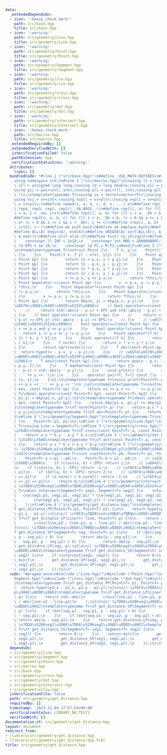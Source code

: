 ```yaml
---
data:
  _extendedDependsOn:
  - icon: ':heavy_check_mark:'
    path: src/base.hpp
    title: src/base.hpp
  - icon: ':warning:'
    path: src/geometry/Line.hpp
    title: src/geometry/Line.hpp
  - icon: ':warning:'
    path: src/geometry/Point.hpp
    title: src/geometry/Point.hpp
  - icon: ':warning:'
    path: src/geometry/Segment.hpp
    title: src/geometry/Segment.hpp
  - icon: ':warning:'
    path: src/geometry/ccw.hpp
    title: src/geometry/ccw.hpp
  - icon: ':warning:'
    path: src/geometry/cross.hpp
    title: src/geometry/cross.hpp
  - icon: ':warning:'
    path: src/geometry/dot.hpp
    title: src/geometry/dot.hpp
  - icon: ':warning:'
    path: src/geometry/intersect.hpp
    title: src/geometry/intersect.hpp
  - icon: ':heavy_check_mark:'
    path: src/macros.hpp
    title: src/macros.hpp
  _extendedRequiredBy: []
  _extendedVerifiedWith: []
  _isVerificationFailed: false
  _pathExtension: hpp
  _verificationStatusIcon: ':warning:'
  attributes:
    links: []
  bundledCode: "#line 2 \"src/base.hpp\"\n#define _USE_MATH_DEFINES\n#include <bits/stdc++.h>\n\
    using namespace std;\n#line 3 \"src/macros.hpp\"\n\nusing ll = long long;\nusing\
    \ ull = unsigned long long;\nusing ld = long double;\nusing pll = pair<ll, ll>;\n\
    using pii = pair<int, int>;\nusing pli = pair<ll, int>;\nusing pil = pair<int,\
    \ ll>;\ntemplate<typename T>\nusing vv = vector<vector<T>>;\nusing vvl = vv<ll>;\n\
    using vvi = vv<int>;\nusing vvpll = vv<pll>;\nusing vvpli = vv<pli>;\nusing vvpil\
    \ = vv<pil>;\n#define name4(i, a, b, c, d, e, ...) e\n#define rep(...) name4(__VA_ARGS__,\
    \ rep4, rep3, rep2, rep1)(__VA_ARGS__)\n#define rep1(i, a) for (ll i = 0, _aa\
    \ = a; i < _aa; i++)\n#define rep2(i, a, b) for (ll i = a, _bb = b; i < _bb; i++)\n\
    #define rep3(i, a, b, c) for (ll i = a, _bb = b; (c > 0 && a <= i && i < _bb)\
    \ or (c < 0 && a >= i && i > _bb); i += c)\n#define rrep(i, a, b) for (ll i=(a);\
    \ i>(b); i--)\n#define pb push_back\n#define eb emplace_back\n#define mkp make_pair\n\
    #define ALL(A) begin(A), end(A)\n#define UNIQUE(A) sort(ALL(A)), A.erase(unique(ALL(A)),\
    \ A.end())\n#define elif else if\n#define tostr to_string\n\n#ifndef CONSTANTS\n\
    \    constexpr ll INF = 1e18;\n    constexpr int MOD = 1000000007;\n    constexpr\
    \ ld EPS = 1e-10;\n    constexpr ld PI = M_PI;\n#endif\n#line 3 \"src/geometry/Point.hpp\"\
    \n\ntemplate<typename T>\nstruct Point {\n    T x, y;\n    Point() : x(0), y(0)\
    \ {\n    }\n    Point(T x, T y) : x(x), y(y) {\n    }\n    Point operator+(const\
    \ Point &p) {\n        return {x + p.x, y + p.y};\n    }\n    Point operator-(const\
    \ Point &p) {\n        return {x - p.x, y - p.y};\n    }\n    Point operator*(const\
    \ Point &p) {\n        return {x * p.x, y * p.y};\n    }\n    Point operator/(const\
    \ Point &p) {\n        return {x / p.x, y / p.y};\n    }\n    Point &operator+=(const\
    \ Point &p) {\n        x += p.x, y += p.y;\n        return *this;\n    }\n   \
    \ Point &operator-=(const Point &p) {\n        x -= p.x, y -= p.y;\n        return\
    \ *this;\n    }\n    Point &operator*=(const Point &p) {\n        x *= p.x, y\
    \ *= p.y;\n        return *this;\n    }\n    Point &operator/=(const Point &p)\
    \ {\n        x /= p.x, y /= p.y;\n        return *this;\n    }\n    bool operator<(const\
    \ Point &p) {\n        return mkp(x, y) < mkp(p.x, p.y);\n    }\n    // \u5B9F\
    \u6570\u306E\u540C\u5024\u5224\u5B9A\n    // bool operator==(const Point &p) {\n\
    \    //     return std::abs(x - p.x) < EPS and std::abs(y - p.y) < EPS;\n    //\
    \ }\n    // bool operator!=(const Point &p) {\n    //     return std::abs(x -\
    \ p.x) >= EPS or std::abs(y - p.y) >= EPS;\n    // }\n    // \u6574\u6570\u306E\
    \u540C\u5024\u5224\u5B9A\n    bool operator==(const Point &p) {\n        return\
    \ x == p.x and y == p.y;\n    }\n    bool operator!=(const Point &p) {\n     \
    \   return x != p.x or y != p.y;\n    }\n    Point operator*(T k) {\n        return\
    \ {x * k, y * k};\n    }\n    Point operator/(T k) {\n        return {x / k, y\
    \ / k};\n    }\n    T norm() {\n        return x * x + y * y;\n    }\n    T abs()\
    \ {\n        return sqrt(norm());\n    }\n    T abs(const Point &p) {\n      \
    \  return hypot(x - p.x, y - p.y);\n    }\n    // \u6574\u6570\u306E\u307E\u307E\
    \u8DDD\u96E2\u306E\u5927\u5C0F\u3092\u898B\u305F\u3044\u6642\u306F\u3053\u3063\
    \u3061\n    T abs2(const Point &p) {\n        return pow(x - p.x, 2) + pow(y -\
    \ p.y, 2);\n    }\n    T manhattan(const Point &p) {\n        return std::abs(x\
    \ - p.x) + std::abs(y - p.y);\n    }\n    void print() {\n        cout << x <<\
    \ ' ' << y << '\\n';\n    }\n    operator pair<T, T>() const {\n        return\
    \ {x, y};\n    }\n};\n\ntemplate<typename T>\nvoid print(Point<T> p) {\n    cout\
    \ << p.x << ' ' << p.y << '\\n';\n}\n\ntemplate<typename T>\nostream &operator<<(ostream\
    \ &os, const Point<T> &p) {\n    return os << p.x << ' ' << p.y;\n}\n\ntemplate<typename\
    \ T>\nbool operator<(const Point<T> &p1, const Point<T> &p2) {\n    return mkp(p1.x,\
    \ p1.y) < mkp(p2.x, p2.y);\n}\n\ntemplate<typename T>\nbool operator==(const Point<T>\
    \ &p1, const Point<T> &p2) {\n    return mkp(p1.x, p1.y) == mkp(p2.x, p2.y);\n\
    }\n\ntemplate<typename T>\nT norm(Point<T> p) {\n    return p.x * p.x + p.y *\
    \ p.y;\n}\n\ntemplate<typename T>\nT abs(Point<T> p) {\n    return sqrt(norm(p));\n\
    }\n#line 3 \"src/geometry/Segment.hpp\"\n\ntemplate<typename T>\nstruct Segment\
    \ {\n    Point<T> p1, p2;\n};\n#line 3 \"src/geometry/Line.hpp\"\n\ntemplate<typename\
    \ T>\nusing Line = Segment<T>;\n#line 3 \"src/geometry/cross.hpp\"\n\n// \u5916\
    \u7A4D\ntemplate<typename T>\nT cross(const Point<T> a, const Point<T> b) {\n\
    \    return a.x * b.y - a.y * b.x;\n}\n#line 3 \"src/geometry/dot.hpp\"\n\n//\
    \ \u5185\u7A4D\ntemplate<typename T>\nT dot(const Point<T> a, const Point<T> b)\
    \ {\n    return a.x * b.x + a.y * b.y;\n}\n#line 5 \"src/geometry/ccw.hpp\"\n\n\
    // \u7DDA\u5206p0,p1\u304B\u3089\u7DDA\u5206p0,p2\u3078\u306E\u56DE\u8EE2\u65B9\
    \u5411\ntemplate<typename T>\nint ccw(Point<T> p0, Point<T> p1, Point<T> p2) {\n\
    \    Point<T> a = p1 - p0;\n    Point<T> b = p2 - p0;\n    // \u53CD\u6642\u8A08\
    \u56DE\u308A\n    if (cross(a, b) > EPS) return 1;\n    // \u6642\u8A08\u56DE\u308A\
    \n    if (cross(a, b) < -EPS) return -1;\n    // \u76F4\u7DDA\u4E0A(p2 => p0 =>\
    \ p1)\n    if (dot(a, b) < -EPS) return 2;\n    // \u76F4\u7DDA\u4E0A(p0 => p1\
    \ => p2)\n    if (a.norm() < b.norm()) return -2;\n    // \u76F4\u7DDA\u4E0A(p0\
    \ => p2 => p1)\n    return 0;\n}\n#line 4 \"src/geometry/intersect.hpp\"\n\n//\
    \ \u7DDA\u5206seg1\u3068\u7DDA\u5206seg2\u306E\u4EA4\u5DEE\u5224\u5B9A\ntemplate<typename\
    \ T>\nbool intersect(Segment<T> seg1, Segment<T> seg2) {\n    return (\n     \
    \   ccw(seg1.p1, seg1.p2, seg2.p1) * ccw(seg1.p1, seg1.p2, seg2.p2) <= 0 and\n\
    \        ccw(seg2.p1, seg2.p2, seg1.p1) * ccw(seg2.p1, seg2.p2, seg1.p2) <= 0\n\
    \    );\n}\n#line 8 \"src/geometry/get_distance.hpp\"\n\ntemplate<typename T>\n\
    T get_distance_PP(Point<T> p1, Point<T> p2) {\n\n    return hypot(p1.x - p2.x,\
    \ p1.y - p2.y);\n}\n\n// \u76F4\u7DDAline\u3068\u70B9p\u306E\u8DDD\u96E2\ntemplate<typename\
    \ T>\nT get_distance_LP(Line<T> line, Point<T> p) {\n\n    return std::abs(\n\
    \        cross(line.p2 - line.p1, p - line.p1) / abs(line.p2 - line.p1)\n    );\n\
    }\n\n// \u7DDA\u5206seg\u3068\u70B9p\u306E\u8DDD\u96E2\ntemplate<typename T>\n\
    T get_distance_SP(Segment<T> seg, Point<T> p) {\n\n    if (dot(seg.p2 - seg.p1,\
    \ p - seg.p1) < 0) {\n        return abs(p - seg.p1);\n    }\n    if (dot(seg.p1\
    \ - seg.p2, p - seg.p2) < 0) {\n        return abs(p - seg.p2);\n    }\n    return\
    \ get_distance_LP(seg, p);\n}\n\n// \u7DDA\u5206seg1\u3068\u7DDA\u5206seg2\u306E\
    \u8DDD\u96E2\ntemplate<typename T>\nT get_distance_SS(Segment<T> seg1, Segment<T>\
    \ seg2) {\n\n    if (intersect(seg1, seg2)) {\n        return 0;\n    }\n    return\
    \ min({\n        get_distance_SP(seg1, seg2.p1),\n        get_distance_SP(seg1,\
    \ seg2.p2),\n        get_distance_SP(seg2, seg1.p1),\n        get_distance_SP(seg2,\
    \ seg1.p2),\n    });\n}\n"
  code: "#pragma once\n#include \"Line.hpp\"\n#include \"Point.hpp\"\n#include \"\
    Segment.hpp\"\n#include \"cross.hpp\"\n#include \"dot.hpp\"\n#include \"intersect.hpp\"\
    \n\ntemplate<typename T>\nT get_distance_PP(Point<T> p1, Point<T> p2) {\n\n  \
    \  return hypot(p1.x - p2.x, p1.y - p2.y);\n}\n\n// \u76F4\u7DDAline\u3068\u70B9\
    p\u306E\u8DDD\u96E2\ntemplate<typename T>\nT get_distance_LP(Line<T> line, Point<T>\
    \ p) {\n\n    return std::abs(\n        cross(line.p2 - line.p1, p - line.p1)\
    \ / abs(line.p2 - line.p1)\n    );\n}\n\n// \u7DDA\u5206seg\u3068\u70B9p\u306E\
    \u8DDD\u96E2\ntemplate<typename T>\nT get_distance_SP(Segment<T> seg, Point<T>\
    \ p) {\n\n    if (dot(seg.p2 - seg.p1, p - seg.p1) < 0) {\n        return abs(p\
    \ - seg.p1);\n    }\n    if (dot(seg.p1 - seg.p2, p - seg.p2) < 0) {\n       \
    \ return abs(p - seg.p2);\n    }\n    return get_distance_LP(seg, p);\n}\n\n//\
    \ \u7DDA\u5206seg1\u3068\u7DDA\u5206seg2\u306E\u8DDD\u96E2\ntemplate<typename\
    \ T>\nT get_distance_SS(Segment<T> seg1, Segment<T> seg2) {\n\n    if (intersect(seg1,\
    \ seg2)) {\n        return 0;\n    }\n    return min({\n        get_distance_SP(seg1,\
    \ seg2.p1),\n        get_distance_SP(seg1, seg2.p2),\n        get_distance_SP(seg2,\
    \ seg1.p1),\n        get_distance_SP(seg2, seg1.p2),\n    });\n}\n"
  dependsOn:
  - src/geometry/Line.hpp
  - src/geometry/Segment.hpp
  - src/geometry/Point.hpp
  - src/macros.hpp
  - src/base.hpp
  - src/geometry/cross.hpp
  - src/geometry/dot.hpp
  - src/geometry/intersect.hpp
  - src/geometry/ccw.hpp
  isVerificationFile: false
  path: src/geometry/get_distance.hpp
  requiredBy: []
  timestamp: '2023-12-04 17:57:54+09:00'
  verificationStatus: LIBRARY_NO_TESTS
  verifiedWith: []
documentation_of: src/geometry/get_distance.hpp
layout: document
redirect_from:
- /library/src/geometry/get_distance.hpp
- /library/src/geometry/get_distance.hpp.html
title: src/geometry/get_distance.hpp
---
```

